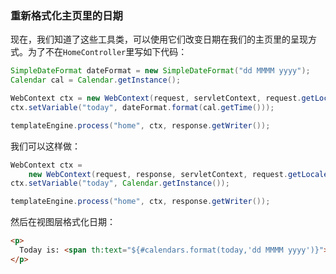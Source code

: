 ### 重新格式化主页里的日期

现在，我们知道了这些工具类，可以使用它们改变日期在我们的主页里的呈现方式。为了不在`HomeController`里写如下代码：
```java
SimpleDateFormat dateFormat = new SimpleDateFormat("dd MMMM yyyy");
Calendar cal = Calendar.getInstance();

WebContext ctx = new WebContext(request, servletContext, request.getLocale());
ctx.setVariable("today", dateFormat.format(cal.getTime()));

templateEngine.process("home", ctx, response.getWriter());
```
我们可以这样做：
```java
WebContext ctx = 
    new WebContext(request, response, servletContext, request.getLocale());
ctx.setVariable("today", Calendar.getInstance());

templateEngine.process("home", ctx, response.getWriter());
```
然后在视图层格式化日期：
```html
<p>
  Today is: <span th:text="${#calendars.format(today,'dd MMMM yyyy')}">13 May 2011</span>
</p>
```